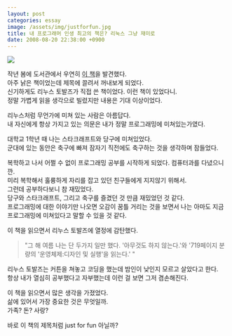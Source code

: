 ```yaml
---
layout: post
categories: essay
image: /assets/img/justforfun.jpg
title: 내 프로그래머 인생 최고의 책은? 리눅스 그냥 재미로
date: 2008-08-20 22:38:00 +0900
---
```

![](https://image.aladin.co.kr/product/27/46/cover500/8984310468_1.gif)

작년 봄에 도서관에서 우연히 [이 책](https://www.aladin.co.kr/shop/wproduct.aspx?ItemId=274630)을 발견했다.  
아주 낡은 책이었는데 제목에 끌려서 꺼내보게 되었다.  
신기하게도 리누스 토발즈가 직접 쓴 책이었다. 이런 책이 있었다니.  
정말 가볍게 읽을 생각으로 빌렸지만 내용은 기대 이상이었다.

리누스처럼 무언가에 미쳐 있는 사람은 아름답다.  
내 자신에게 항상 가지고 있는 의문은 내가 정말 프로그래밍에 미쳐있는가였다.

대학교 1학년 때 나는 스타크래프트와 당구에 미쳐있었다.  
군대에 있는 동안은 축구에 빠져 잠자기 직전에도 축구하는 것을 생각하며 잠들었다.

복학하고 나서 어쩔 수 없이 프로그래밍 공부를 시작하게 되었다. 컴퓨터과를 다녔으니깐.  
미리 복학해서 훌륭하게 자리를 잡고 있던 친구들에게 지지않기 위해서.  
그런데 공부하다보니 참 재밌었다.  
당구와 스타크래프트, 그리고 축구를 즐겼던 것 만큼 재밌었던 것 같다.  
프로그래밍에 대한 이야기만 나오면 오감이 꿈틀 거리는 것을 보면서 나는 아마도 지금 프로그래밍에 미쳐있다고 말할 수 있을 것 같다.

이 책을 읽으면서 리누스 토발즈에 열정에 감탄했다.

> "그 해 여름 나는 단 두가지 일만 했다. '아무것도 하지 않는다.'와 '719페이지 분량의 '운영체제:디자인 및 실행'을 읽는다.' "

리누스 토발즈는 커튼을 쳐놓고 코딩을 했는데 밤인이 낮인지 모르고 살았다고 한다.  
항상 내가 열심히 공부했다고 자부했는데 이런 걸 보면 그저 겸손해진다.

이 책을 읽으면서 많은 생각을 가졌었다.  
삶에 있어서 가장 중요한 것은 무엇일까.  
가족? 돈? 사랑?

바로 이 책의 제목처럼 just for fun 아닐까?